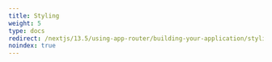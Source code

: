 ```yaml
---
title: Styling
weight: 5
type: docs
redirect: /nextjs/13.5/using-app-router/building-your-application/styling/tailwind-css
noindex: true
---
```


